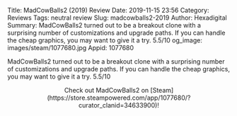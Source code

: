 Title: MadCowBalls2 (2019) Review
Date: 2019-11-15 23:56
Category: Reviews
Tags: neutral review
Slug: madcowballs2-2019
Author: Hexadigital
Summary: MadCowBalls2 turned out to be a breakout clone with a surprising number of customizations and upgrade paths. If you can handle the cheap graphics, you may want to give it a try. 5.5/10
og_image: images/steam/1077680.jpg
Appid: 1077680

MadCowBalls2 turned out to be a breakout clone with a surprising number of customizations and upgrade paths. If you can handle the cheap graphics, you may want to give it a try. 5.5/10

<center>Check out MadCowBalls2 on [Steam](https://store.steampowered.com/app/1077680/?curator_clanid=34633900)!</center>
